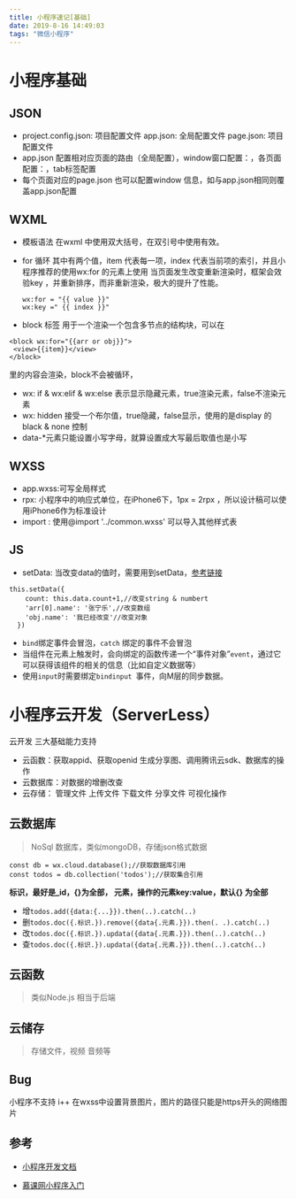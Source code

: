 ```yaml
---
title: 小程序速记[基础]
date: 2019-8-16 14:49:03
tags: "微信小程序"
---
```

# 小程序基础
## JSON

- project.config.json: 项目配置文件 app.json: 全局配置文件 page.json: 项目配置文件
- app.json 配置相对应页面的路由（全局配置），window窗口配置：，各页面配置：，tab标签配置
- 每个页面对应的page.json 也可以配置window 信息，如与app.json相同则覆盖app.json配置

## WXML

- 模板语法 在wxml 中使用双大括号，在双引号中使用有效。
- for 循环
 其中有两个值，item 代表每一项，index 代表当前项的索引，并且小程序推荐的使用wx:for 的元素上使用
  当页面发生改变重新渲染时，框架会效验key ，并重新排序，而非重新渲染，极大的提升了性能。
  ```
  wx:for = "{{ value }}" 
  wx:key =" {{ index }}"
  ```

- block 标签 用于一个渲染一个包含多节点的结构块，可以在
```
<block wx:for="{{arr or obj}}">
 <view>{{item}}</view>
</block>
```
里的内容会渲染，block不会被循环，
- wx: if & wx:elif & wx:else 表示显示隐藏元素，true渲染元素，false不渲染元素
- wx: hidden 接受一个布尔值，true隐藏，false显示，使用的是display 的black & none 控制
- data-*元素只能设置小写字母，就算设置成大写最后取值也是小写

## WXSS

- app.wxss:可写全局样式
- rpx: 小程序中的响应式单位，在iPhone6下，1px = 2rpx ，所以设计稿可以使用iPhone6作为标准设计
- import : 使用@import '../common.wxss' 可以导入其他样式表

## JS
- setData: 当改变data的值时，需要用到setData，[参考链接](https://blog.csdn.net/qq_42817227/article/details/84834210)

```
this.setData({
    count: this.data.count+1,//改变string & numbert
    'arr[0].name': '张宁乐',//改变数组
    'obj.name': '我已经改变'//改变对象
  })
```

- `bind`绑定事件会冒泡，`catch` 绑定的事件不会冒泡
- 当组件在元素上触发时，会向绑定的函数传递一个“事件对象”`event`，通过它可以获得该组件的相关的信息（比如自定义数据等）
- 使用`input`时需要绑定`bindinput `事件，向M层的同步数据。

# 小程序云开发（ServerLess）

云开发  三大基础能力支持
- 云函数：获取appid、获取openid 生成分享图、调用腾讯云sdk、数据库的操作
- 云数据库：对数据的增删改查
- 云存储： 管理文件 上传文件 下载文件 分享文件  可视化操作

## 云数据库

>NoSql 数据库，类似mongoDB，存储json格式数据
```
const db = wx.cloud.database();//获取数据库引用
const todos = db.collection('todos');//获取集合引用
```
**标识，最好是_id，{}为全部， 元素，操作的元素key:value，默认{} 为全部**
- 增`todos.add({data:{...}}).then(..).catch(..)`
- 删`todos.doc({.标识.}).remove({data{.元素.}}).then(. .).catch(..)`
- 改`todos.doc({.标识.}).updata({data{.元素.}}).then(..).catch(..)`
- 查`todos.doc({.标识.}).updata({data{.元素.}}).then(..).catch(..)`

  
## 云函数

> 类似Node.js 相当于后端

## 云储存

> 存储文件，视频 音频等

## Bug

小程序不支持 i++
在wxss中设置背景图片，图片的路径只能是https开头的网络图片
## 参考

- [小程序开发文档](https://developers.weixin.qq.com/miniprogram/dev/framework/)

- [慕课网小程序入门](https://developers.weixin.qq.com/miniprogram/dev/framework/)
